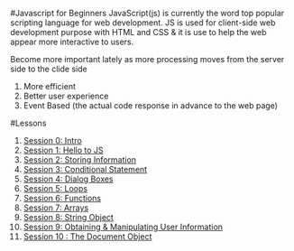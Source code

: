 #Javascript for Beginners
JavaScript(js) is currently the word top popular scripting language for web development. JS is used for client-side web development purpose with HTML and CSS & it is use to help the web appear more interactive to users.

Become more important lately as more processing moves from the server side to the clide side 

1. More efficient 
2. Better user experience 
3. Event Based (the actual code response in advance to the web page)

#Lessons
1. [Session 0: Intro](https://github.com/yclim95/JavaScript-for-Beginners/tree/master/session0_intro_to_js)
2. [Session 1: Hello to JS](https://github.com/yclim95/JavaScript-for-Beginners/tree/master/session1_hello_js)
3. [Session 2: Storing Information](https://github.com/yclim95/JavaScript-for-Beginners/tree/master/session2_storing_informations)
4. [Session 3: Conditional Statement](https://github.com/yclim95/JavaScript-for-Beginners/tree/master/session3_conditional_statements)
5. [Session 4: Dialog Boxes](https://github.com/yclim95/JavaScript-for-Beginners/tree/master/session4_dialog_boxes)
6. [Session 5: Loops](https://github.com/yclim95/JavaScript-for-Beginners/tree/master/session5_loops)
7. [Session 6: Functions](https://github.com/yclim95/JavaScript-for-Beginners/tree/master/session6_functions)
8. [Session 7: Arrays](https://github.com/yclim95/JavaScript-for-Beginners/tree/master/session7_arrays)
9. [Session 8: String Object](https://github.com/yclim95/JavaScript-for-Beginners/tree/master/session8_string_object)
10. [Session 9: Obtaining & Manipulating User Information](https://github.com/yclim95/JavaScript-for-Beginners/tree/master/session9_obtaining_and_manipulating_user_info)
11. [Session 10 : The Document Object](https://github.com/yclim95/JavaScript-for-Beginners/tree/master/session10_document_object)